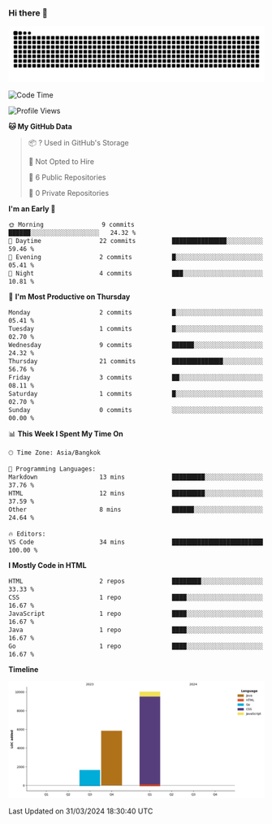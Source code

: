 ### Hi there 👋

<!--
**kevlog/kevlog** is a ✨ _special_ ✨ repository because its `README.md` (this file) appears on your GitHub profile.

Here are some ideas to get you started:

- 🔭 I’m currently working on ...
- 🌱 I’m currently learning ...
- 👯 I’m looking to collaborate on ...
- 🤔 I’m looking for help with ...
- 💬 Ask me about ...
- 📫 How to reach me: ...
- 😄 Pronouns: ...
- ⚡ Fun fact: ...
-->

<picture>
  <source media="(prefers-color-scheme: dark)" srcset="https://raw.githubusercontent.com/kevlog/kevlog/output/github-contribution-grid-snake-dark.svg">
  <source media="(prefers-color-scheme: light)" srcset="https://raw.githubusercontent.com/kevlog/kevlog/output/github-contribution-grid-snake.svg">
  <img alt="github contribution grid snake animation" src="https://raw.githubusercontent.com/kevlog/kevlog/output/github-contribution-grid-snake-dark.svg">
</picture>

<!--START_SECTION:waka-->
![Code Time](http://img.shields.io/badge/Code%20Time-3%20hrs%2054%20mins-blue)

![Profile Views](http://img.shields.io/badge/Profile%20Views-0-blue)

**🐱 My GitHub Data** 

> 📦 ? Used in GitHub's Storage 
 > 
> 🚫 Not Opted to Hire
 > 
> 📜 6 Public Repositories 
 > 
> 🔑 0 Private Repositories 
 > 
**I'm an Early 🐤** 

```text
🌞 Morning                9 commits           ██████░░░░░░░░░░░░░░░░░░░   24.32 % 
🌆 Daytime                22 commits          ███████████████░░░░░░░░░░   59.46 % 
🌃 Evening                2 commits           █░░░░░░░░░░░░░░░░░░░░░░░░   05.41 % 
🌙 Night                  4 commits           ███░░░░░░░░░░░░░░░░░░░░░░   10.81 % 
```
📅 **I'm Most Productive on Thursday** 

```text
Monday                   2 commits           █░░░░░░░░░░░░░░░░░░░░░░░░   05.41 % 
Tuesday                  1 commits           █░░░░░░░░░░░░░░░░░░░░░░░░   02.70 % 
Wednesday                9 commits           ██████░░░░░░░░░░░░░░░░░░░   24.32 % 
Thursday                 21 commits          ██████████████░░░░░░░░░░░   56.76 % 
Friday                   3 commits           ██░░░░░░░░░░░░░░░░░░░░░░░   08.11 % 
Saturday                 1 commits           █░░░░░░░░░░░░░░░░░░░░░░░░   02.70 % 
Sunday                   0 commits           ░░░░░░░░░░░░░░░░░░░░░░░░░   00.00 % 
```


📊 **This Week I Spent My Time On** 

```text
🕑︎ Time Zone: Asia/Bangkok

💬 Programming Languages: 
Markdown                 13 mins             █████████░░░░░░░░░░░░░░░░   37.76 % 
HTML                     12 mins             █████████░░░░░░░░░░░░░░░░   37.59 % 
Other                    8 mins              ██████░░░░░░░░░░░░░░░░░░░   24.64 % 

🔥 Editors: 
VS Code                  34 mins             █████████████████████████   100.00 % 
```

**I Mostly Code in HTML** 

```text
HTML                     2 repos             ████████░░░░░░░░░░░░░░░░░   33.33 % 
CSS                      1 repo              ████░░░░░░░░░░░░░░░░░░░░░   16.67 % 
JavaScript               1 repo              ████░░░░░░░░░░░░░░░░░░░░░   16.67 % 
Java                     1 repo              ████░░░░░░░░░░░░░░░░░░░░░   16.67 % 
Go                       1 repo              ████░░░░░░░░░░░░░░░░░░░░░   16.67 % 
```



**Timeline**

![Lines of Code chart](https://raw.githubusercontent.com/kevlog/kevlog/main/assets/bar_graph.png)


 Last Updated on 31/03/2024 18:30:40 UTC
<!--END_SECTION:waka-->
